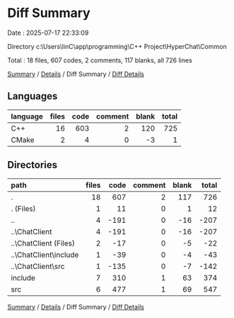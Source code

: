 # Diff Summary

Date : 2025-07-17 22:33:09

Directory c:\\Users\\linC\\app\\programming\\C++ Project\\HyperChat\\Common

Total : 18 files,  607 codes, 2 comments, 117 blanks, all 726 lines

[Summary](results.md) / [Details](details.md) / Diff Summary / [Diff Details](diff-details.md)

## Languages
| language | files | code | comment | blank | total |
| :--- | ---: | ---: | ---: | ---: | ---: |
| C++ | 16 | 603 | 2 | 120 | 725 |
| CMake | 2 | 4 | 0 | -3 | 1 |

## Directories
| path | files | code | comment | blank | total |
| :--- | ---: | ---: | ---: | ---: | ---: |
| . | 18 | 607 | 2 | 117 | 726 |
| . (Files) | 1 | 11 | 0 | 1 | 12 |
| .. | 4 | -191 | 0 | -16 | -207 |
| ..\\ChatClient | 4 | -191 | 0 | -16 | -207 |
| ..\\ChatClient (Files) | 2 | -17 | 0 | -5 | -22 |
| ..\\ChatClient\\include | 1 | -39 | 0 | -4 | -43 |
| ..\\ChatClient\\src | 1 | -135 | 0 | -7 | -142 |
| include | 7 | 310 | 1 | 63 | 374 |
| src | 6 | 477 | 1 | 69 | 547 |

[Summary](results.md) / [Details](details.md) / Diff Summary / [Diff Details](diff-details.md)